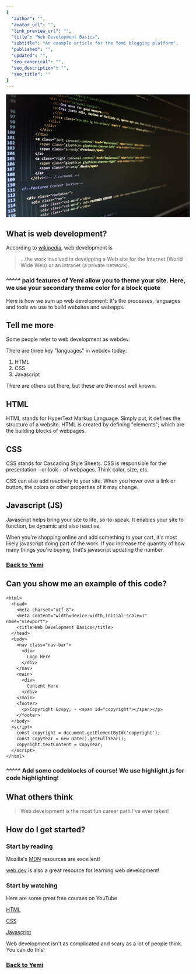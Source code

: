 ```yaml
---
{
  "author": "",
  "avatar_url": "",
  "link_preview_url": "",
  "title": "Web Development Basics",
  "subtitle": "An example article for the Yemi blogging platform",
  "published": "",
  "updated": "",
  "seo_canonical": "",
  "seo_description": "",
  "seo_title": ""
}
---
```

![web-dev](https://github.com/crevizzle/blog/raw/main/web-dev.jpg)

## What is web development?

According to [wikipedia](https://en.wikipedia.org/wiki/Web_development), web development is

> ...the work involved in developing a Web site for the Internet (World Wide Web) or an intranet (a private network).

### ^^^^^ paid features of Yemi allow you to theme your site. Here, we use your secondary theme color for a block quote

Here is how we sum up web development: It's the processes, languages and tools we use to build websites and webapps.

## Tell me more

Some people refer to web development as webdev.

There are three key "languages" in webdev today:

1) HTML
2) CSS
3) Javascript

There are others out there, but these are the most well known.

## HTML

HTML stands for HyperText Markup Language. Simply put, it defines the structure of a website. HTML is created by defining "elements"; which are the building blocks of webpages.

## CSS

CSS stands for Cascading Style Sheets. CSS is responsible for the presentation - or look - of webpages. Think color, size, etc.

CSS can also add reactivity to your site. When you hover over a link or button, the colors or other properties of it may change.

## Javascript (JS)

Javascript helps bring your site to life, so-to-speak. It enables your site to function, be dynamic and also reactive.

When you're shopping online and add something to your cart, it's most likely javascript doing part of the work. If you increase the quantity of how many things you're buying, that's javascript updating the number.

### [Back to Yemi](https://yemi.blog/#login)

## Can you show me an example of this code?

```
<html>
  <head>
    <meta charset="utf-8">
    <meta content="width=device-width,initial-scale=1" name="viewport">
    <title>Web Development Basics</title>
  </head>
  <body>
    <nav class="nav-bar">
      <div>
        Logo Here
      </div>
    </nav>
    <main>
      <div>
        Content Here
      </div>
    </main>
    <footer>
      <p>Copyright &copy; - <span id="copyright"></span></p>
    </footer>
  </body>
  <script>
    const copyright = document.getElementById('copyright');
    const copyYear = new Date().getFullYear();
    copyright.textContent = copyYear;
  </script>
</html>
```

### ^^^^^ Add some codeblocks of course! We use highlight.js for code highlighting!

## What others think

> Web development is the most fun career path I've ever taken!

## How do I get started?

### Start by reading

Mozilla's [MDN](https://developer.mozilla.org/en-US/docs/Learn) resources are excellent!

[web.dev](https://web.dev/learn/) is also a great resource for learning web development!

### Start by watching

Here are some great free courses on YouTube

[HTML](https://youtu.be/UB1O30fR-EE)

[CSS](https://youtu.be/yfoY53QXEnI)

[Javascript](https://youtu.be/hdI2bqOjy3c)


Web development isn't as complicated and scary as a lot of people think. You can do this!

### [Back to Yemi](https://yemi.blog/#login)
